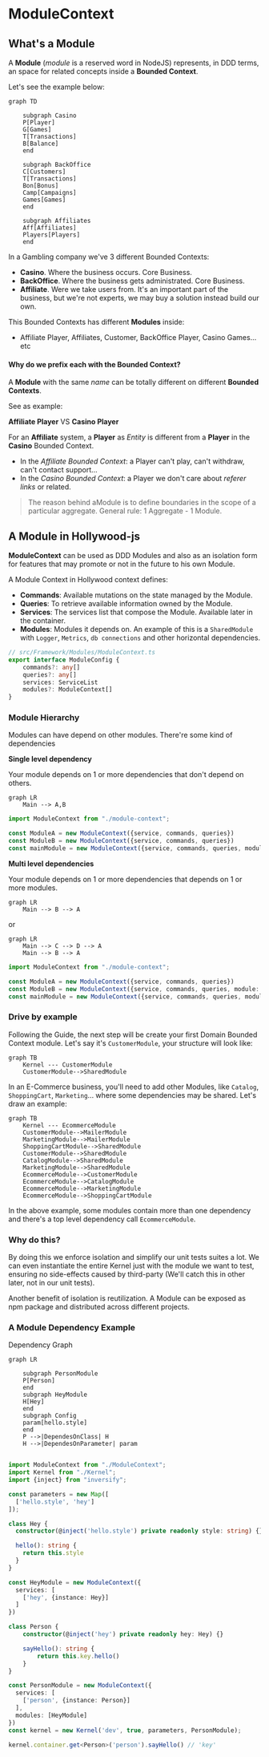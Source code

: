 # ModuleContext

## What's a Module

A **Module** (*module* is a reserved word in NodeJS) represents, in DDD terms, an space for related concepts inside a **Bounded Context**.


Let's see the example below:

```mermaid
graph TD

    subgraph Casino
    P[Player]
    G[Games]
    T[Transactions]
    B[Balance]
    end

    subgraph BackOffice
    C[Customers]
    T[Transactions]
    Bon[Bonus]
    Camp[Campaigns]
    Games[Games]
    end

    subgraph Affiliates
    Aff[Affiliates]
    Players[Players]
    end
```

In a Gambling company we've 3 different Bounded Contexts:

- **Casino**. Where the business occurs. Core Business.
- **BackOffice**. Where the business gets administrated. Core Business.
- **Affiliate**. Were we take users from. It's an important part of the business, but we're not experts, we may buy a solution instead build our own.

This Bounded Contexts has different **Modules** inside:

- Affiliate Player, Affiliates, Customer, BackOffice Player, Casino Games... etc

#### Why do we prefix each with the **Bounded Context**?

A **Module** with the same *name* can be totally different on different **Bounded Contexts**.

See as example:

**Affiliate Player** VS **Casino Player**

For an **Affiliate** system, a **Player** as *Entity* is different from a **Player** in the **Casino** Bounded Context.

- In the *Affiliate Bounded Context*: a Player can't play, can't withdraw, can't contact support...
- In the *Casino Bounded Context*: a Player we don't care about *referer links* or related.

> The reason behind aModule is to define boundaries in the scope of a particular aggregate. General rule: 1 Aggregate - 1 Module.

## A Module in Hollywood-js 

**ModuleContext** can be used as DDD Modules and also as an isolation form for features that may promote or not in the future to his own Module.

A Module Context in Hollywood context defines:

- **Commands**: Available mutations on the state managed by the Module.
- **Queries**: To retrieve available information owned by the Module.
- **Services**: The services list that compose the Module. Available later in the container.
- **Modules**: Modules it depends on. An example of this is a `SharedModule` with `Logger`, `Metrics`, `db connections` and other horizontal dependencies.

```typescript
// src/Framework/Modules/ModuleContext.ts
export interface ModuleConfig {
    commands?: any[]
    queries?: any[]
    services: ServiceList
    modules?: ModuleContext[]
}
```

### Module Hierarchy

Modules can have depend on other modules. There're some kind of dependencies

**Single level dependency**

Your module depends on 1 or more dependencies that don't depend on others.

```mermaid
graph LR
    Main --> A,B
```

```typescript
import ModuleContext from "./module-context";

const ModuleA = new ModuleContext({service, commands, queries})
const ModuleB = new ModuleContext({service, commands, queries})
const mainModule = new ModuleContext({service, commands, queries, modules: [ModuleA, ModuleB]})
```

**Multi level dependencies**

Your module depends on 1 or more dependencies that depends on 1 or more modules.

```mermaid
graph LR
    Main --> B --> A
```
or 
```mermaid
graph LR
    Main --> C --> D --> A
    Main --> B --> A
```
```typescript
import ModuleContext from "./module-context";

const ModuleA = new ModuleContext({service, commands, queries})
const ModuleB = new ModuleContext({service, commands, queries, module: [ModuleA]})
const mainModule = new ModuleContext({service, commands, queries, modules: [ModuleB]})
```

### Drive by example

Following the Guide, the next step will be create your first Domain Bounded Context module.
Let's say it's `CustomerModule`, your structure will look like:

```mermaid
graph TB
    Kernel --- CustomerModule
    CustomerModule-->SharedModule
```

In an E-Commerce business, you'll need to add other Modules, like `Catalog`, `ShoppingCart`, `Marketing`... where some dependencies may be shared.
Let's draw an example:

```mermaid
graph TB
    Kernel --- EcommerceModule
    CustomerModule-->MailerModule
    MarketingModule-->MailerModule
    ShoppingCartModule-->SharedModule
    CustomerModule-->SharedModule
    CatalogModule-->SharedModule
    MarketingModule-->SharedModule
    EcommerceModule-->CustomerModule
    EcommerceModule-->CatalogModule
    EcommerceModule-->MarketingModule
    EcommerceModule-->ShoppingCartModule
```

In the above example, some modules contain more than one dependency and there's a top level dependency call `EcommerceModule`.

### Why do this?

By doing this we enforce isolation and simplify our unit tests suites a lot.
We can even instantiate the entire Kernel just with the module we want to test, ensuring no side-effects caused by third-party (We'll catch this in other later, not in our unit tests).

Another benefit of isolation is reutilization. A Module can be exposed as npm package and distributed across different projects.

### A Module Dependency Example

Dependency Graph

```mermaid
graph LR

    subgraph PersonModule
    P[Person]
    end
    subgraph HeyModule
    H[Hey]
    end
    subgraph Config
    param[hello.style]
    end
    P -->|DependesOnClass| H
    H -->|DependesOnParameter| param
    
```


```typescript
import ModuleContext from "./ModuleContext";
import Kernel from "./Kernel";
import {inject} from "inversify";

const parameters = new Map([
  ['hello.style', 'hey']
]);

class Hey {
  constructor(@inject('hello.style') private readonly style: string) {}

  hello(): string {
    return this.style
  }
}

const HeyModule = new ModuleContext({
  services: [
    ['hey', {instance: Hey}]
  ]
})

class Person {
    constructor(@inject('hey') private readonly hey: Hey) {}

    sayHello(): string {
        return this.key.hello()
    }
}

const PersonModule = new ModuleContext({
  services: [
    ['person', {instance: Person}]
  ],
  modules: [HeyModule]
})
const kernel = new Kernel('dev', true, parameters, PersonModule);

kernel.container.get<Person>('person').sayHello() // 'key'
```
